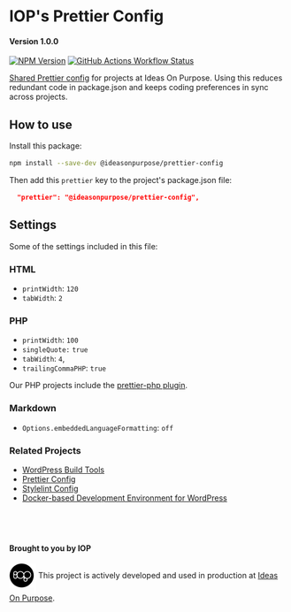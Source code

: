 # IOP's Prettier Config

#### Version 1.0.0

[![NPM Version](https://img.shields.io/npm/v/%40ideasonpurpose%2Fprettier-config?logo=npm)](https://www.npmjs.com/package/@ideasonpurpose/prettier-config)
[![GitHub Actions Workflow Status](https://img.shields.io/github/actions/workflow/status/ideasonpurpose/prettier-config/npm-publish.yml?logo=github&logoColor=white)](https://github.com/ideasonpurpose/prettier-config/actions/workflows/npm-publish.yml)

[Shared Prettier config](https://prettier.io/docs/en/configuration.html#sharing-configurations) for projects at Ideas On Purpose. Using this reduces redundant code in package.json and keeps coding preferences in sync across projects.

## How to use

Install this package:

```sh
npm install --save-dev @ideasonpurpose/prettier-config
```

Then add this `prettier` key to the project's package.json file:

```json
  "prettier": "@ideasonpurpose/prettier-config",
```

## Settings

Some of the settings included in this file:

### HTML

- `printWidth`: `120`
- `tabWidth`: `2`

### PHP

- `printWidth`: `100`
- `singleQuote:` `true`
- `tabWidth`: `4`,
- `trailingCommaPHP`: `true`

Our PHP projects include the [prettier-php plugin](https://github.com/prettier/plugin-php).

### Markdown

- `Options.embeddedLanguageFormatting`: `off`

### Related Projects

* [WordPress Build Tools](https://github.com/ideasonpurpose/build-tools-wordpress)
* [Prettier Config](https://github.com/ideasonpurpose/prettier-config)
* [Stylelint Config](https://github.com/ideasonpurpose/stylelint-config)
* [Docker-based Development Environment for WordPress](https://github.com/ideasonpurpose/docker-wordpress-dev)

## &nbsp;

#### Brought to you by IOP

<a href="https://www.ideasonpurpose.com"><img src="https://raw.githubusercontent.com/ideasonpurpose/ideasonpurpose/master/iop-logo-white-on-black-88px.png" height="44" align="top" alt="IOP Logo"></a><img src="https://raw.githubusercontent.com/ideasonpurpose/ideasonpurpose/master/spacer.png" align="middle" width="4" height="54"> This project is actively developed and used in production at <a href="https://www.ideasonpurpose.com">Ideas On Purpose</a>.

